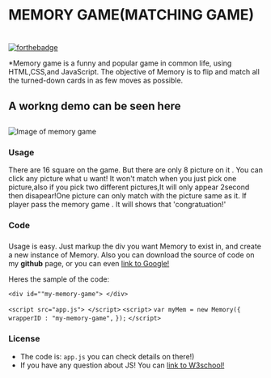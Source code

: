 
 # MEMORY GAME(MATCHING GAME) <h1> 

[![forthebadge](https://forthebadge.com/images/badges/uses-js.svg)](https://forthebadge.com)

 *Memory game is a funny and popular game in common life, using HTML,CSS,and JavaScript. The objective of Memory is to flip and match all the turned-down cards in as few moves as possible.


##  A workng demo can be seen here <h2>  

![Image of memory game](https://d17h27t6h515a5.cloudfront.net/topher/2017/February/589bb972_screen-shot-2017-02-07-at-3.03.15-pm/screen-shot-2017-02-07-at-3.03.15-pm.png)

### Usage
There are 16 square on the game. But there are only 8 picture on it . You can click any picture what u want! It won't match when you just pick one picture,also if you pick two different pictures,It will only appear 2second then disapear!One picture can only match with the picture same as it. If player pass the memory game . It will shows that 'congratuation!'




### Code<H3>

Usage is easy. Just markup the div you want Memory to exist in, and create a new instance of Memory. Also you can download the source of code on my **github** page, or you can even [link to Google!](http://google.com)

Heres the sample of the code: 


`<div id=""my-memory-game"> </div>`

`<script src="app.js"> </script>`
`<script>`
 `var myMem = new Memory({`
    `wrapperID : "my-memory-game",`
  `});`
`</script>`

### License

- The code is: `app.js` you can check details on there!)
- If you have any question about JS! You can [link to W3school!](https://www.w3schools.com/)








